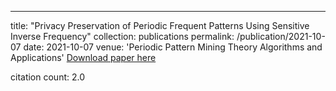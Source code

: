 ---
title: "Privacy Preservation of Periodic Frequent Patterns Using Sensitive Inverse Frequency"
collection: publications
permalink: /publication/2021-10-07
date: 2021-10-07
venue: 'Periodic Pattern Mining Theory Algorithms and Applications'
[Download paper here](https://scholar.google.com/citations?view_op=view_citation&hl=en&user=CCckbEUAAAAJ&cstart=20&pagesize=80&citation_for_view=CCckbEUAAAAJ:hkOj_22Ku90C)

citation count: 2.0
